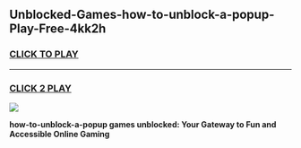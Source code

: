 
## Unblocked-Games-how-to-unblock-a-popup-Play-Free-4kk2h
<h3>
<a href="https://premium76.site?title=how-to-unblock-a-popup&ref=10A">CLICK TO PLAY</a></h3>
<hr>

<h3>
<a href="https://premium76.site?title=how-to-unblock-a-popup&ref=10A">CLICK 2 PLAY</a>
  
</h3>

<a href="https://premium76.site?title=how-to-unblock-a-popup&ref=10A"><img src="https://clearcache.store/games.png"></a>


**how-to-unblock-a-popup games unblocked: Your Gateway to Fun and Accessible Online Gaming**
